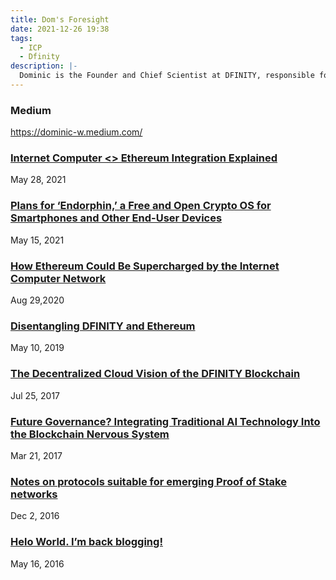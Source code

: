 ```yaml
---
title: Dom's Foresight
date: 2021-12-26 19:38
tags:
  - ICP
  - Dfinity
description: |-
  Dominic is the Founder and Chief Scientist at DFINITY, responsible for building the Internet Computer.
---
```


### Medium
https://dominic-w.medium.com/

### [Internet Computer <> Ethereum Integration Explained](https://medium.com/dfinity/internet-computer-ethereum-integration-explained-6967456e35f9)
May 28, 2021

### [Plans for ‘Endorphin,’ a Free and Open Crypto OS for Smartphones and Other End-User Devices](https://medium.com/dfinity/plans-for-endorphin-a-free-and-open-crypto-os-for-smartphones-and-other-end-user-devices-9ebb763a711e)
May 15, 2021

### [How Ethereum Could Be Supercharged by the Internet Computer Network](https://medium.com/dfinity/how-ethereum-could-be-supercharged-by-the-internet-computer-network-afc513bf15e1)
Aug 29,2020

### [Disentangling DFINITY and Ethereum](https://medium.com/dfinity/disentangling-dfinity-and-ethereum-dfa2151ad419)
May 10, 2019

### [The Decentralized Cloud Vision of the DFINITY Blockchain](https://medium.com/dfinity/the-decentralized-cloud-vision-of-the-dfinity-blockchain-f68449c49be2)
Jul 25, 2017

### [Future Governance? Integrating Traditional AI Technology Into the Blockchain Nervous System](https://medium.com/dfinity/future-governance-integrating-traditional-ai-technology-into-the-blockchain-nervous-system-825ababf9d9)
Mar 21, 2017

### [Notes on protocols suitable for emerging Proof of Stake networks](https://dominic-w.medium.com/notes-on-protocols-suitable-for-emerging-proof-of-stake-networks-9c5f67361860)
Dec 2, 2016

### [Helo World. I’m back blogging!](https://dominic-w.medium.com/helo-world-im-back-blogging-ae6ceacbc1d7)
May 16, 2016
